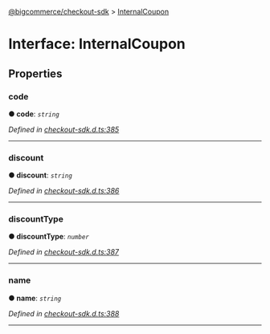 [@bigcommerce/checkout-sdk](../README.md) > [InternalCoupon](../interfaces/internalcoupon.md)



# Interface: InternalCoupon


## Properties
<a id="code"></a>

###  code

**●  code**:  *`string`* 

*Defined in [checkout-sdk.d.ts:385](https://github.com/bigcommerce/checkout-sdk-js/blob/1f51420/dist/checkout-sdk.d.ts#L385)*





___

<a id="discount"></a>

###  discount

**●  discount**:  *`string`* 

*Defined in [checkout-sdk.d.ts:386](https://github.com/bigcommerce/checkout-sdk-js/blob/1f51420/dist/checkout-sdk.d.ts#L386)*





___

<a id="discounttype"></a>

###  discountType

**●  discountType**:  *`number`* 

*Defined in [checkout-sdk.d.ts:387](https://github.com/bigcommerce/checkout-sdk-js/blob/1f51420/dist/checkout-sdk.d.ts#L387)*





___

<a id="name"></a>

###  name

**●  name**:  *`string`* 

*Defined in [checkout-sdk.d.ts:388](https://github.com/bigcommerce/checkout-sdk-js/blob/1f51420/dist/checkout-sdk.d.ts#L388)*





___


